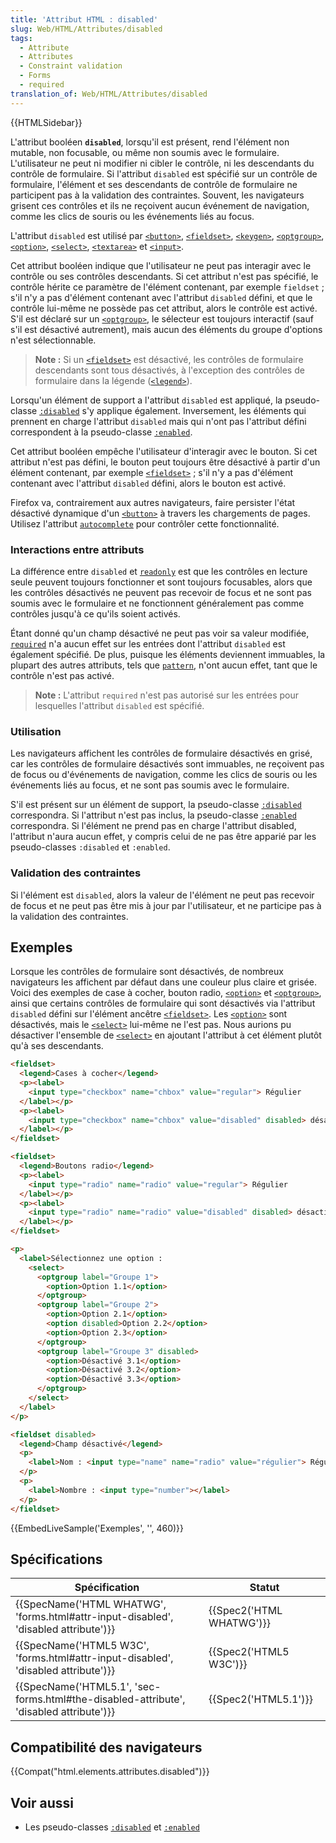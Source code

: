 ```yaml
---
title: 'Attribut HTML : disabled'
slug: Web/HTML/Attributes/disabled
tags:
  - Attribute
  - Attributes
  - Constraint validation
  - Forms
  - required
translation_of: Web/HTML/Attributes/disabled
---
```

{{HTMLSidebar}}

L'attribut booléen **`disabled`**, lorsqu'il est présent, rend l'élément non mutable, non focusable, ou même non soumis avec le formulaire. L'utilisateur ne peut ni modifier ni cibler le contrôle, ni les descendants du contrôle de formulaire. Si l'attribut `disabled` est spécifié sur un contrôle de formulaire, l'élément et ses descendants de contrôle de formulaire ne participent pas à la validation des contraintes. Souvent, les navigateurs grisent ces contrôles et ils ne reçoivent aucun événement de navigation, comme les clics de souris ou les événements liés au focus.

L'attribut `disabled` est utilisé par [`<button>`](/fr/docs/Web/HTML/Element/Button), [`<fieldset>`](/fr/docs/Web/HTML/Element/Fieldset), [`<keygen>`](/fr/docs/Web/HTML/Element/Keygen), [`<optgroup>`](/fr/docs/Web/HTML/Element/Optgroup), [`<option>`](/fr/docs/Web/HTML/Element/Option), [`<select>`](/fr/docs/Web/HTML/Element/select), [`<textarea>`](/fr/docs/Web/HTML/Element/Textarea) et [`<input>`](/fr/docs/Web/HTML/Element/Input).

Cet attribut booléen indique que l'utilisateur ne peut pas interagir avec le contrôle ou ses contrôles descendants. Si cet attribut n'est pas spécifié, le contrôle hérite ce paramètre de l'élément contenant, par exemple `fieldset` ; s'il n'y a pas d'élément contenant avec l'attribut `disabled` défini, et que le contrôle lui-même ne possède pas cet attribut, alors le contrôle est activé. S'il est déclaré sur un [`<optgroup>`](/fr/docs/Web/HTML/Element/Optgroup), le sélecteur est toujours interactif (sauf s'il est désactivé autrement), mais aucun des éléments du groupe d'options n'est sélectionnable.

> **Note :** Si un [`<fieldset>`](/fr/docs/Web/HTML/Element/Fieldset) est désactivé, les contrôles de formulaire descendants sont tous désactivés, à l'exception des contrôles de formulaire dans la légende ([`<legend>`](/fr/docs/Web/HTML/Element/Legend)).

Lorsqu'un élément de support a l'attribut `disabled` est appliqué, la pseudo-classe [`:disabled`](/fr/docs/Web/CSS/:disabled) s'y applique également. Inversement, les éléments qui prennent en charge l'attribut `disabled` mais qui n'ont pas l'attribut défini correspondent à la pseudo-classe [`:enabled`](/fr/docs/Web/CSS/:enabled).

Cet attribut booléen empêche l'utilisateur d'interagir avec le bouton. Si cet attribut n'est pas défini, le bouton peut toujours être désactivé à partir d'un élément contenant, par exemple [`<fieldset>`](/fr/docs/Web/HTML/Element/Fieldset) ; s'il n'y a pas d'élément contenant avec l'attribut `disabled` défini, alors le bouton est activé.

Firefox va, contrairement aux autres navigateurs, faire persister l'état désactivé dynamique d'un [`<button>`](/fr/docs/Web/HTML/Element/Button) à travers les chargements de pages. Utilisez l'attribut [`autocomplete`](/fr/docs/Web/HTML/Attributes/autocomplete) pour contrôler cette fonctionnalité.

### Interactions entre attributs

La différence entre `disabled` et [`readonly`](/fr/docs/Web/HTML/Attributes/readonly) est que les contrôles en lecture seule peuvent toujours fonctionner et sont toujours focusables, alors que les contrôles désactivés ne peuvent pas recevoir de focus et ne sont pas soumis avec le formulaire et ne fonctionnent généralement pas comme contrôles jusqu'à ce qu'ils soient activés.

Étant donné qu'un champ désactivé ne peut pas voir sa valeur modifiée, [`required`](/fr/docs/Web/HTML/Attributes/required) n'a aucun effet sur les entrées dont l'attribut `disabled` est également spécifié. De plus, puisque les éléments deviennent immuables, la plupart des autres attributs, tels que [`pattern`](/fr/docs/Web/HTML/Attributes/pattern), n'ont aucun effet, tant que le contrôle n'est pas activé.

> **Note :** L'attribut `required` n'est pas autorisé sur les entrées pour lesquelles l'attribut `disabled` est spécifié.

### Utilisation

Les navigateurs affichent les contrôles de formulaire désactivés en grisé, car les contrôles de formulaire désactivés sont immuables, ne reçoivent pas de focus ou d'événements de navigation, comme les clics de souris ou les événements liés au focus, et ne sont pas soumis avec le formulaire.

S'il est présent sur un élément de support, la pseudo-classe [`:disabled`](/fr/docs/Web/CSS/:disabled) correspondra. Si l'attribut n'est pas inclus, la pseudo-classe [`:enabled`](/fr/docs/Web/CSS/:enabled) correspondra. Si l'élément ne prend pas en charge l'attribut disabled, l'attribut n'aura aucun effet, y compris celui de ne pas être apparié par les pseudo-classes `:disabled` et `:enabled`.

### Validation des contraintes

Si l'élément est `disabled`, alors la valeur de l'élément ne peut pas recevoir de focus et ne peut pas être mis à jour par l'utilisateur, et ne participe pas à la validation des contraintes.

## Exemples

Lorsque les contrôles de formulaire sont désactivés, de nombreux navigateurs les affichent par défaut dans une couleur plus claire et grisée. Voici des exemples de case à cocher, bouton radio, [`<option>`](/fr/docs/Web/HTML/Element/Option) et [`<optgroup>`](/fr/docs/Web/HTML/Element/Optgroup), ainsi que certains contrôles de formulaire qui sont désactivés via l'attribut `disabled` défini sur l'élément ancêtre [`<fieldset>`](/fr/docs/Web/HTML/Element/Fieldset). Les [`<option>`](/fr/docs/Web/HTML/Element/Option) sont désactivés, mais le [`<select>`](/fr/docs/Web/HTML/Element/select) lui-même ne l'est pas. Nous aurions pu désactiver l'ensemble de [`<select>`](/fr/docs/Web/HTML/Element/select) en ajoutant l'attribut à cet élément plutôt qu'à ses descendants.

```html
<fieldset>
  <legend>Cases à cocher</legend>
  <p><label>
    <input type="checkbox" name="chbox" value="regular"> Régulier
  </label></p>
  <p><label>
    <input type="checkbox" name="chbox" value="disabled" disabled> désactivé
  </label></p>
</fieldset>

<fieldset>
  <legend>Boutons radio</legend>
  <p><label>
    <input type="radio" name="radio" value="regular"> Régulier
  </label></p>
  <p><label>
    <input type="radio" name="radio" value="disabled" disabled> désactivé
  </label></p>
</fieldset>

<p>
  <label>Sélectionnez une option :
    <select>
      <optgroup label="Groupe 1">
        <option>Option 1.1</option>
      </optgroup>
      <optgroup label="Groupe 2">
        <option>Option 2.1</option>
        <option disabled>Option 2.2</option>
        <option>Option 2.3</option>
      </optgroup>
      <optgroup label="Groupe 3" disabled>
        <option>Désactivé 3.1</option>
        <option>Désactivé 3.2</option>
        <option>Désactivé 3.3</option>
      </optgroup>
    </select>
  </label>
</p>

<fieldset disabled>
  <legend>Champ désactivé</legend>
  <p>
    <label>Nom : <input type="name" name="radio" value="régulier"> Régulier</label>
  </p>
  <p>
    <label>Nombre : <input type="number"></label>
  </p>
</fieldset>
```

{{EmbedLiveSample('Exemples', '', 460)}}

## Spécifications

| Spécification                                                                                                        | Statut                           |
| -------------------------------------------------------------------------------------------------------------------- | -------------------------------- |
| {{SpecName('HTML WHATWG', 'forms.html#attr-input-disabled', 'disabled attribute')}}     | {{Spec2('HTML WHATWG')}} |
| {{SpecName('HTML5 W3C', 'forms.html#attr-input-disabled', 'disabled attribute')}}         | {{Spec2('HTML5 W3C')}}     |
| {{SpecName('HTML5.1', 'sec-forms.html#the-disabled-attribute', 'disabled attribute')}} | {{Spec2('HTML5.1')}}     |

## Compatibilité des navigateurs

{{Compat("html.elements.attributes.disabled")}}

## Voir aussi

- Les pseudo-classes [`:disabled`](/fr/docs/Web/CSS/:disabled) et [`:enabled`](/fr/docs/Web/CSS/:enabled)

